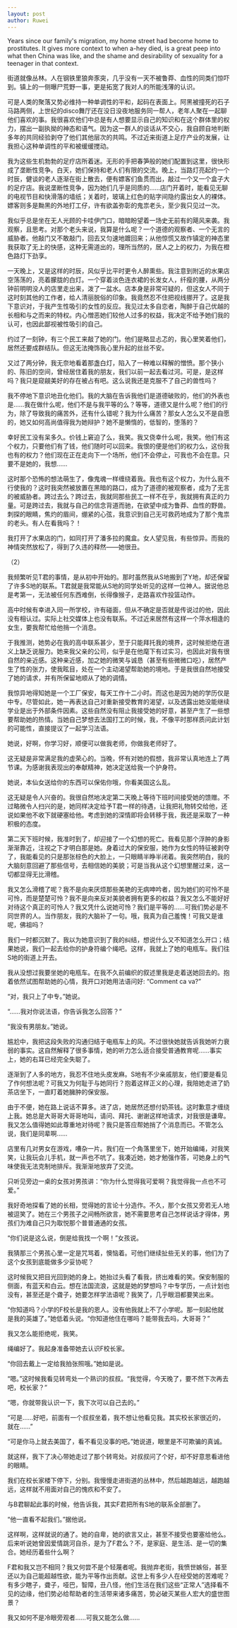 ```yaml
---
layout: post
author: Ruwei
---
```


Years since our family's migration, my home street had become home to prostitutes. It gives more context to when a-hey died, is a great peep into what then China was like, and the shame and desirability of sexuality for a teenager in that context. 

街道就像丛林。人在钢铁里狼奔豕突，几乎没有一天不被鲁莽、血性的同类们惊吓到。镇上的一侧曝尸荒野一事，更是拓宽了我对人的所能浅薄的认识。

可是人类的聚落又势必维持一种单调性的平和，起码在表面上。阿黑被撞死的石子马路两侧，上世纪的disco舞厅还在没日没夜地服务同一帮人，老年人聚在一起聊他们喜欢的事。我很喜欢他们中总是有人想要显示自己的知识和在这个群体里的权力，摆出一副执拗的神态和语气。因为这一群人的谈话从不交心，我自顾自地判断多年的共同经验剥夺了他们其他层次的共鸣。不过近来街道上足疗产业的发展，让我担心这种单调性的平和被缓缓搅动。

我为这些生机勃勃的足疗店所着迷。无形的手把春笋般的她们配置到这里，很快形成了垄断性竞争。白天，她们保持和老人们有限的交流。晚上，当路灯亮起约一个时辰，健谈的老人逐渐在街上散去，便有嫖客们鱼贯而出，敲过一个又一个盒子大的足疗店。我说垄断性竞争，因为她们几乎是同质的……店门开着时，能看见无聊的电视节目和快滑落的墙纸；关着时，玻璃上红色的贴字间隐约露出女人的裸体。嫖客则多是黝黑的外地打工仔，许有欲盖弥彰的鬼祟老头，至少我只见过一次。

我似乎总是坐在无人光顾的卡哇伊门口，暗暗盼望着一场史无前有的飓风来袭。我观察，且思考。对那个老头来说，我算是什么呢？一个道德的观察者、一个无言的威胁者。他敲门又不敢敲门，回去又匀速地踱回来；从他惊慌又故作镇定的神态里我获取了无上的快感，这种无需道出的，理所当然的，居人之上的权力，为我在橙色路灯下劲享。

一天晚上，又是这样的时辰，风似乎比平时更令人醉熏些。我注意到附近的水果店空荡荡的，亮着朦胧的白灯。一个穿着淡色连衣裙的长发女人，纤瘦的腰，从两分钟前明明没人的店里走出来，泼了一盆水。店本身是非常可疑的，但这女人不同于这时刻其他的工作者，给人清丽脱俗的印象。我竟然忍不住把视线挪开了。这是我下意识对，于我产生性吸引的女性的反应。我见过太多自恋者，陶醉于自己优越的长相和与之而来的特权。内心憎恶她们较他人过多的权益，我决定不给予她们我的认可，也因此鄙视被性吸引的自己。

约过了一刻钟，有三个民工来敲了她的门。他们是略显忐忑的，我心里笑着他们，居然还要成群结队。但这无法掩饰我心里升起的丝丝不安。

又过了两分钟，我无奈地看着那盏白灯，陷入了一种难以释解的憎愤。那个狭小的、陈旧的空间，曾经居住着我的朋友，我们以前一起去看过河。可是，是这样吗？我只是窥觎美好的存在被占有吧。这么说我还是克服不了自己的兽性吗？

我不停地下意识地丑化他们。我的大脑在告诉我他们是道德破败的，他们的外表也是……我在做什么呢，他们不是与我平等的么？等等，道德又是什么呢？他们的行为，除了导致我的痛苦外，还有什么错呢？我为什么痛苦？那女人怎么又不是自愿的，她又如何高尚值得我为她辩护？她不是懒惰的，低智的，堕落的？

幸好民工没有呆多久。价钱上窘迫了么，我笑。我又侥幸什么呢，我笑。他们有这个权力，只要他们有了钱，他们随时可以回来。我恨的便是他们的权力么，这份我也有的权力？他们现在正在走向下一个场所，他们不会停止，可我也不会在意。只要不是她的，我想……

这时那个恐怖的想法萌生了，像鬼魂一样缠绕着我。我也有这个权力，为什么我不行使我的？这时我突然被放置在黑暗的路口，成为了道德的被观察者，成为了无言的被威胁者。跨过去么？跨过去，我就同那些民工一样不在乎，我就拥有真正的力量。可是跨过去，我就与自己的信念背道而驰，在欲望中成为鲁莽、血性的野兽。刺探的眼睛，焦灼的眉间，绷紧的心弦，我意识到自己无可救药地成为了那个鬼祟的老头。有人在看我吗？！

我打开了水果店的门，如同打开了潘多拉的魔盒。女人望见我，有些惊异。而我的神情突然放松了，得到了久违的释然——她很丑。



  （2）

我频繁听见T君的事情，是从初中开始的。那时虽然我从S地搬到了Y地，却还保留了许多S地的联系。T君就是我常能从S地的同学处听见的这样一位神人。据说他总是考第一，无法被任何东西难倒，长得像猴子，走路喜欢作投篮动作。

高中时候有幸进入同一所学校，许有碰面，但从不确定是否就是传说过的他，因此没有相认过。实际上社交媒体上也没有联系。不过近来居然有这样一个萍水相逢的女生，要我帮忙给他捎一个消息。

于我推测，她势必在我的高中联系甚少，至于只能拜托我的境界，这时候拒绝在道义上缺乏说服力。她来我父亲的公司，似乎是在他麾下有过实习，也因此对我有很自然的亲近感。这种亲近感，加之她的微笑与诚恳（甚至有些微微口吃），居然产生了性的张力，使我眩目，处在一个主动渴望帮助她的境地。于是我很自然地接受了她的请求，并有所保留地顺从了她的调情。

我惊异地得知她是一个工厂保安，每天工作十二小时。而这也是因为她的学历仅是中专。尽管如此，她一再表达自己对重新接受教育的渴望，以及透露出她没能继续学业是出于外部条件因素。这些自然没有阻止我接受她的好意，甚至产生了一些想要帮助她的热情。当她自己梦想去法国打工的时候，我，不像平时那样质问此计划的可能性，直接提议了一起学习法语。

她说，好啊，你学习好，顺便可以做我老师，你做我老师好了。

这无疑是非常满足我的虚荣心的。当晚，怀有对她的假想，我非常认真地连上了两节课。为感谢我表现出的奉献精神，她决定送给我一个护身符。

她说，本仙女送给你的东西可以保佑你哦，你看美国这么乱。

这无疑是令人兴奋的。我很自然地决定第二天晚上等待下班时间接受她的馈赠。不过略微令人扫兴的是，她同样决定给予T君一样的待遇，让我把礼物转交给他，还说如果他不收下就硬塞给他。考虑到她的深情即将会转移于我，我还是采取了一种积极的态度。

第二天下班时候，我准时到了，却迎接了一个幻想的死亡。我看见那个浮肿的身影渐渐靠近，注视之下才明白那是她。身着过大的保安服，她作为女性的特征被剥夺了，我能看见的只是那张棕色的大脸上，一只眼睛半睁半闭着。我突然明白，我的大脑刻意回避了那些信号，去相信她的美貌；可是当我从这个幻想里醒过来，这一切都显得无比滑稽。

我又怎么滑稽了呢？我不是向来厌烦那些美艳的无病呻吟者，因为她们的可怜不是可怜，而是楚楚可怜？我不是向来反对美貌者拥有更多的权益？我又怎么不能好好对待这个真正的可怜人？我又凭什么说她可怜？我们是平等的……可我们势必是不同世界的人。当作朋友，我的大脑补了一句。哦，我真为自己羞愧！可我又是谁呢，佛祖吗？

我们一时都沉默了。我以为她意识到了我的纠结，想说什么又不知道怎么开口；结果她说，我们一起去给你的护身符编个绳吧。这样，我就上了她的电瓶车。我们往S地的街道上开去。

我从没想过我要坐她的电瓶车。在我不久前编织的叙述里我是走着送她回去的。抱着依然试图帮助她的心情，我开口对她用法语问好: “Comment ca va?”

“对，我只上了中专。”她说。

“……我对你说法语，你告诉我怎么回答？”

“我没有男朋友。”她说。

尴尬中，我把这段失败的沟通归结于电瓶车上的风。不过很快她就告诉我她听力衰弱的事实。这自然解释了很多事情，她的听力怎么适合接受普通教育呢……事实上，她的右耳已经完全失聪了。

逐渐到了人多的地方，我忍不住地头皮发麻。S地有不少亲戚朋友，他们要是看见了作何想法呢？可我又为何耻于与她同行？抱着这样正义的心理，我陪她走进了奶茶店坐下，一直盯着她臃肿的保安服。

由于不便，她在路上说话不算多。进了店，她居然还想付奶茶钱。这时歉意才缠绕上我。她总是大哥哥大哥哥地叫，请问、拜托、谢谢这样地请求，对我很是谦卑。我又怎么值得她如此尊重地对待呢？我只是答应帮她捎了个消息而已。不管怎么说，我们是同辈啊……

店里有几对男女在游戏，嘈杂一片。我们在一个角落里坐下，她开始编绳，对我笑笑，让我玩会儿手机，就一声也不吭了。我凑近她，她才勉强作答，可她身上的气味使我无法克制地排斥。我渐渐地放弃了交流。

只听见旁边一桌的女孩对男孩讲：“你为什么觉得我可爱啊？我觉得我一点也不可爱。”

我好奇地探看了她的长相，觉得她的言论十分造作。不久，那个女孩又旁若无人地被逗笑了。她在三个男孩子之间畅所欲言，她不需要思考自己怎样说话才得体，男孩们为难自己只为取悦那个普普通通的女孩。

“你们说是这么说，倒是给我找一个啊！”女孩说。

我猜那三个男孩心里一定是咒骂着，懊恼着。可他们继续扯些无关的事，他们为了这个女孩到底能做多少妥协呢？

这时候我又把目光回到她的身上。她抬过头看了看我，挤出难看的笑。保安制服的侧面，有蓝天和白云。想在法国流浪，这就是她的梦想吗？中专学历，一点计划也没有，甚至还是个聋子，她要怎样学法语呢？我笑了，几乎眼泪都要笑出来。

“你知道吗？小学的F校长是我的恩人。没有他我就上不了小学呢。那一刻起他就是我的英雄了。”她低着头说。“你知道他住在哪吗？能带我去吗，大哥哥？”

我又怎么能拒绝呢，我笑。

绳编好了。我起身准备带她去认识F校长家。

“你回去戴上一定给我拍张照哦。”她如是说。

“嗯。”这时候我看见转弯处一个熟识的叔叔。“我觉得，今天晚了，要不然下次再去吧，校长家？”

“嗯，你就带我认识一下，我下次可以自己去的。”

“可是……好吧，前面有一个叔叔坐着，我不想让他看见我。其实校长家很近的，就在……”

“可是你马上就去美国了，看不看见没事的吧。”她说道，眼里是不可欺骗的真诚。

就这样，我下了决心带她走过了那个转弯处。对叔叔问了个好，却不好意思看进他的眼睛。

我们在校长家楼下停下，分别。我慢慢走进街道的丛林中，然后越跑越远，越跑越远，这样就不用面对自己的愧疚和不安了。

与B君聊起此事的时候，他告诉我，其实F君把所有S地的联系全部删了。

“他一直看不起我们。”据他说。

这样啊，这样就说的通了。她的自卑，她的欲言又止，甚至不接受也要塞给他么。后来听说她曾因爱情跳河自杀，是为了F君么？不，是家庭、是生活、是一切的集合。她经历着些什么啊？

F君和我又岂不相同？我又何尝不是个轻蔑者呢。我抛弃老街，我愤世嫉俗，甚至还以为自己能超越性欲，能为平等作出贡献。这世上有多少人在经受她的苦难呢？有多少瞎子，聋子，哑巴，智障，丑八怪，他们生活在我们这些“正常人”选择看不见的边缘，他们势必给帮助者的生活带来诸多痛苦，势必破灭某些人宏大的盛世图景？

我又如何不是冷眼旁观者……可我又能怎么做……
